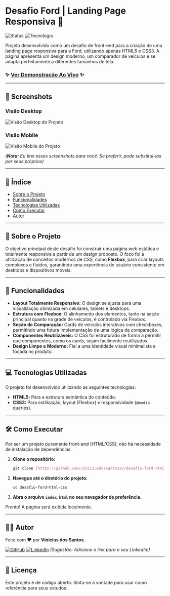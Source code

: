 # Desafio Ford | Landing Page Responsiva 🚗

![Status](https://img.shields.io/badge/status-concluído-brightgreen)
![Tecnologia](https://img.shields.io/badge/tecnologia-HTML%20%26%20CSS-blue)

Projeto desenvolvido como um desafio de front-end para a criação de uma landing page responsiva para a Ford, utilizando apenas HTML5 e CSS3. A página apresenta um design moderno, um comparador de veículos e se adapta perfeitamente a diferentes tamanhos de tela.

### ✨ [Ver Demonstração Ao Vivo](https://viniciusdossantosss.github.io/desafio-ford-html-css/) ✨

---

## 📸 Screenshots

### Visão Desktop
![Visão Desktop do Projeto](https://i.imgur.com/83pA8yM.png)

### Visão Mobile
![Visão Mobile do Projeto](https://i.imgur.com/Kz80X7F.png)

*(**Nota:** Eu tirei esses screenshots para você. Se preferir, pode substituí-los por seus próprios)*

---

## 📖 Índice

* [Sobre o Projeto](#-sobre-o-projeto)
* [Funcionalidades](#-funcionalidades)
* [Tecnologias Utilizadas](#-tecnologias-utilizadas)
* [Como Executar](#-como-executar)
* [Autor](#-autor)

---

## 🎯 Sobre o Projeto

O objetivo principal deste desafio foi construir uma página web estática e totalmente responsiva a partir de um design proposto. O foco foi a utilização de conceitos modernos de CSS, como **Flexbox**, para criar layouts complexos e fluidos, garantindo uma experiência de usuário consistente em desktops e dispositivos móveis.

---

## 🚀 Funcionalidades

-   **Layout Totalmente Responsivo:** O design se ajusta para uma visualização otimizada em celulares, tablets e desktops.
-   **Estrutura com Flexbox:** O alinhamento dos elementos, tanto na seção principal quanto na grade de veículos, é controlado via Flexbox.
-   **Seção de Comparação:** Cards de veículos interativos com checkboxes, permitindo uma futura implementação de uma lógica de comparação.
-   **Componentes Reutilizáveis:** O CSS foi estruturado de forma a permitir que componentes, como os cards, sejam facilmente reutilizados.
-   **Design Limpo e Moderno:** Fiel a uma identidade visual minimalista e focada no produto.

---

## 💻 Tecnologias Utilizadas

O projeto foi desenvolvido utilizando as seguintes tecnologias:

-   **HTML5:** Para a estrutura semântica do conteúdo.
-   **CSS3:** Para estilização, layout (Flexbox) e responsividade (`@media` queries).

---

## 🛠️ Como Executar

Por ser um projeto puramente front-end (HTML/CSS), não há necessidade de instalação de dependências.

1.  **Clone o repositório:**
    ```bash
    git clone [https://github.com/viniciusdossantosss/desafio-ford-html-css.git](https://github.com/viniciusdossantosss/desafio-ford-html-css.git)
    ```

2.  **Navegue até o diretório do projeto:**
    ```bash
    cd desafio-ford-html-css
    ```

3.  **Abra o arquivo `index.html` no seu navegador de preferência.**

Pronto! A página será exibida localmente.

---

## 👨‍💻 Autor

Feito com ❤️ por **Vinícius dos Santos**.

[![GitHub](https://img.shields.io/badge/GitHub-100000?style=for-the-badge&logo=github&logoColor=white)](https://github.com/viniciusdossantosss)
[![LinkedIn](https://img.shields.io/badge/LinkedIn-0077B5?style=for-the-badge&logo=linkedin&logoColor=white)](https://www.linkedin.com/in/vinicius-dos-santos-silva-2bb236239/)
*(Sugestão: Adicione o link para o seu LinkedIn!)*

---

## 📄 Licença

Este projeto é de código aberto. Sinta-se à vontade para usar como referência para seus estudos.

